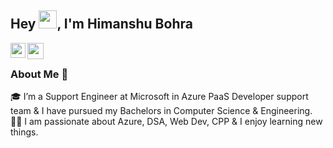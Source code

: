 ## Hey <img src="https://github.com/TheDudeThatCode/TheDudeThatCode/blob/master/Assets/Hi.gif" width="29px">, I'm Himanshu Bohra

<a href="https://www.linkedin.com/in/hbofficial13/">
  <img align="left" width="24px" src="https://cdn.jsdelivr.net/npm/simple-icons@v3/icons/linkedin.svg"  />
</a>
<a href="mailto:hbofficial13@outlook.com">
  <img align="left" width="26px" src="https://cdn.jsdelivr.net/npm/simple-icons@v3/icons/gmail.svg" />
</a>

<br />

### About Me 🚀
🎓 I’m a Support Engineer at Microsoft in Azure PaaS Developer support team  & I have pursued my Bachelors in Computer Science & Engineering. </br>
👨‍💻  I am passionate about Azure, DSA, Web Dev, CPP & I enjoy learning new things. </br>
